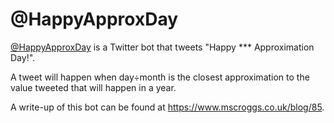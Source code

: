 @HappyApproxDay
===============
[@HappyApproxDay](https://twitter.com/HappyApproxDay) is a Twitter bot that tweets
"Happy *** Approximation Day!".

A tweet will happen when day÷month is the closest approximation to the value
tweeted that will happen in a year.

A write-up of this bot can be found at https://www.mscroggs.co.uk/blog/85.

